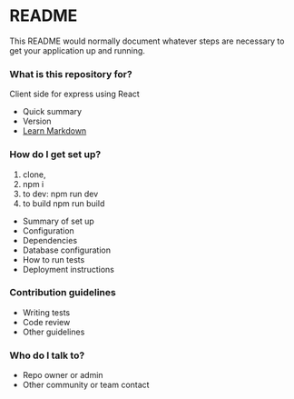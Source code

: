 # README #

This README would normally document whatever steps are necessary to get your application up and running.

### What is this repository for? ###

Client side for express using React

* Quick summary
* Version
* [Learn Markdown](https://bitbucket.org/tutorials/markdowndemo)

### How do I get set up? ###

1. clone,
2. npm i
3. to dev: npm run dev
4. to build npm run build
* Summary of set up
* Configuration
* Dependencies
* Database configuration
* How to run tests
* Deployment instructions

### Contribution guidelines ###

* Writing tests
* Code review
* Other guidelines

### Who do I talk to? ###

* Repo owner or admin
* Other community or team contact